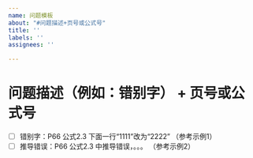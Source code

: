 ```yaml
---
name: 问题模板
about: "#问题描述+页号或公式号"
title: ''
labels: ''
assignees: ''

---
```


# 问题描述（例如：错别字） + 页号或公式号

- [ ] 错别字：P66 公式2.3 下面一行“1111”改为“2222”  （参考示例1）
- [ ] 推导错误：P66 公式2.3 中推导错误，。。。 （参考示例2）
